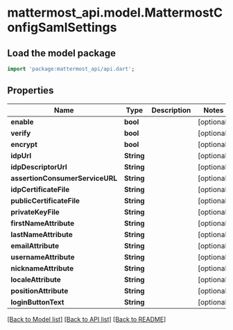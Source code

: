 # mattermost_api.model.MattermostConfigSamlSettings

## Load the model package
```dart
import 'package:mattermost_api/api.dart';
```

## Properties
Name | Type | Description | Notes
------------ | ------------- | ------------- | -------------
**enable** | **bool** |  | [optional] 
**verify** | **bool** |  | [optional] 
**encrypt** | **bool** |  | [optional] 
**idpUrl** | **String** |  | [optional] 
**idpDescriptorUrl** | **String** |  | [optional] 
**assertionConsumerServiceURL** | **String** |  | [optional] 
**idpCertificateFile** | **String** |  | [optional] 
**publicCertificateFile** | **String** |  | [optional] 
**privateKeyFile** | **String** |  | [optional] 
**firstNameAttribute** | **String** |  | [optional] 
**lastNameAttribute** | **String** |  | [optional] 
**emailAttribute** | **String** |  | [optional] 
**usernameAttribute** | **String** |  | [optional] 
**nicknameAttribute** | **String** |  | [optional] 
**localeAttribute** | **String** |  | [optional] 
**positionAttribute** | **String** |  | [optional] 
**loginButtonText** | **String** |  | [optional] 

[[Back to Model list]](../README.md#documentation-for-models) [[Back to API list]](../README.md#documentation-for-api-endpoints) [[Back to README]](../README.md)


